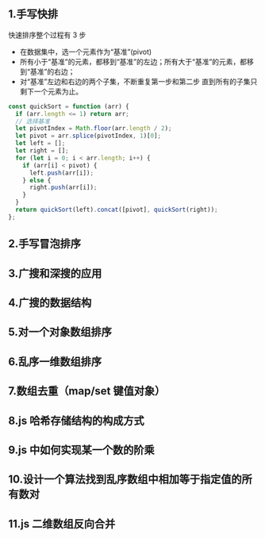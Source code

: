 ## 1.手写快排

快速排序整个过程有 3 步

- 在数据集中，选一个元素作为“基准”(pivot)
- 所有小于“基准”的元素，都移到“基准”的左边；所有大于“基准”的元素，都移到“基准”的右边；
- 对“基准”左边和右边的两个子集，不断重复第一步和第二步 直到所有的子集只剩下一个元素为止。

```js
const quickSort = function (arr) {
  if (arr.length <= 1) return arr;
  // 选择基准
  let pivotIndex = Math.floor(arr.length / 2);
  let pivot = arr.splice(pivotIndex, 1)[0];
  let left = [];
  let right = [];
  for (let i = 0; i < arr.length; i++) {
    if (arr[i] < pivot) {
      left.push(arr[i]);
    } else {
      right.push(arr[i]);
    }
  }
  return quickSort(left).concat([pivot], quickSort(right));
};
```

## 2.手写冒泡排序

## 3.广搜和深搜的应用

## 4.广搜的数据结构

## 5.对一个对象数组排序

## 6.乱序一维数组排序

## 7.数组去重（map/set 键值对象）

## 8.js 哈希存储结构的构成方式

## 9.js 中如何实现某一个数的阶乘

## 10.设计一个算法找到乱序数组中相加等于指定值的所有数对

## 11.js 二维数组反向合并
